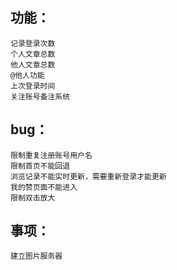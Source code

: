 ## 功能：
    记录登录次数
    个人文章总数
    他人文章总数
    @他人功能
    上次登录时间
    关注账号备注系统

## bug：
    限制重复注册账号用户名
    限制首页不能回退
    浏览记录不能实时更新，需要重新登录才能更新
    我的赞页面不能进入
    限制双击放大

## 事项：
    建立图片服务器
